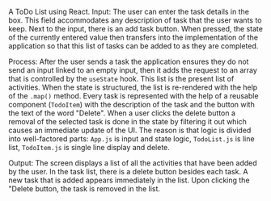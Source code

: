 A ToDo List using React. 
Input:
The user can enter the task details in the box.  This field accommodates any description of task that the user wants to keep. Next to the input, there is an add task button. When pressed, the state of the currently entered value then transfers into the implementation of the application so that this list of tasks can be added to as they are completed.

Process:
After the user sends a task the application ensures they do not send an input linked to an empty input, then it adds the request to an array that is controlled by the `useState` hook. This list is the present list of activities. When the state is structured, the list is re-rendered with the help of the `.map()` method. Every task is represented with the help of a reusable component (`TodoItem`) with the description of the task and the button with the text of the word "Delete". When a user clicks the delete button a removal of the selected task is done in the state by filtering it out which causes an immediate update of the UI. The reason is that logic is divided into well-factored parts: `App.js` is input and state logic, `TodoList.js` is line list, `TodoItem.js` is single line display and delete.

Output:
The  screen displays a list of all the activities that have been added by the user. In the task list, there is a delete button besides each task. A new task that is added appears immediately in the list. Upon clicking the "Delete button, the task is removed in the list.